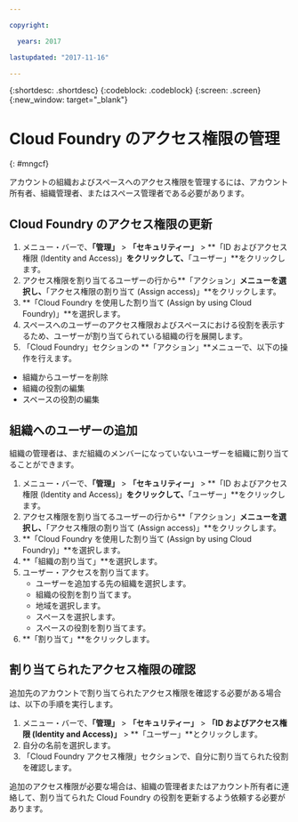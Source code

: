 ```yaml
---

copyright:

  years: 2017

lastupdated: "2017-11-16"

---
```


{:shortdesc: .shortdesc}
{:codeblock: .codeblock}
{:screen: .screen}
{:new_window: target="_blank"}

# Cloud Foundry のアクセス権限の管理
{: #mngcf}

アカウントの組織およびスペースへのアクセス権限を管理するには、アカウント所有者、組織管理者、またはスペース管理者である必要があります。

## Cloud Foundry のアクセス権限の更新

1. メニュー・バーで、**「管理」** &gt; **「セキュリティー」** &gt; **「ID およびアクセス権限 (Identity and Access)」**をクリックして、**「ユーザー」**をクリックします。
2. アクセス権限を割り当てるユーザーの行から**「アクション」**メニューを選択し、**「アクセス権限の割り当て (Assign access)」**をクリックします。
3. **「Cloud Foundry を使用した割り当て (Assign by using Cloud Foundry)」**を選択します。
4. スペースへのユーザーのアクセス権限およびスペースにおける役割を表示するため、ユーザーが割り当てられている組織の行を展開します。
5. 「Cloud Foundry」セクションの **「アクション」**メニューで、以下の操作を行えます。

  * 組織からユーザーを削除
  * 組織の役割の編集
  * スペースの役割の編集

## 組織へのユーザーの追加

組織の管理者は、まだ組織のメンバーになっていないユーザーを組織に割り当てることができます。

1. メニュー・バーで、**「管理」** &gt; **「セキュリティー」** &gt; **「ID およびアクセス権限 (Identity and Access)」**をクリックして、**「ユーザー」**をクリックします。
2. アクセス権限を割り当てるユーザーの行から**「アクション」**メニューを選択し、**「アクセス権限の割り当て (Assign access)」**をクリックします。
3. **「Cloud Foundry を使用した割り当て (Assign by using Cloud Foundry)」**を選択します。
4. **「組織の割り当て」**を選択します。
5. ユーザー・アクセスを割り当てます。
   * ユーザーを追加する先の組織を選択します。
   * 組織の役割を割り当てます。
   * 地域を選択します。
   * スペースを選択します。
   * スペースの役割を割り当てます。
6. **「割り当て」**をクリックします。

## 割り当てられたアクセス権限の確認

追加先のアカウントで割り当てられたアクセス権限を確認する必要がある場合は、以下の手順を実行します。

1. メニュー・バーで、**「管理」** &gt; **「セキュリティー」** &gt; **「ID およびアクセス権限 (Identity and Access)」** &gt; **「ユーザー」**とクリックします。
2. 自分の名前を選択します。
3. 「Cloud Foundry アクセス権限」セクションで、自分に割り当てられた役割を確認します。

追加のアクセス権限が必要な場合は、組織の管理者またはアカウント所有者に連絡して、割り当てられた Cloud Foundry の役割を更新するよう依頼する必要があります。


